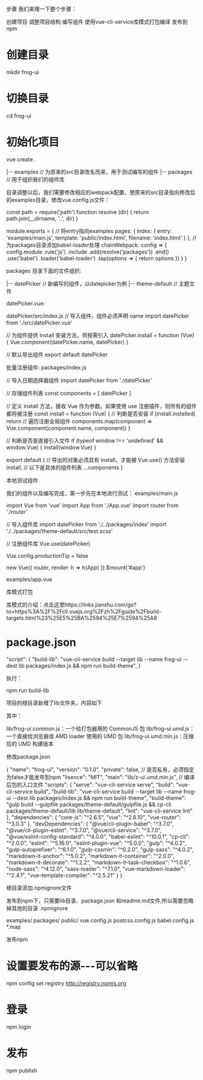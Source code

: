 步骤
我们来理一下整个步骤：

创建项目
调整项目结构
编写组件
使用vue-cli-service库模式打包编译
发布到npm

# 创建目录
mkdir frog-ui
# 切换目录
cd frog-ui
# 初始化项目
vue create .

|-- examples  // 为原来的src目录改名而来，用于测试编写的组件
|-- packages  // 用于组织我们的组件库

目录调整以后，我们需要修改相应的webpack配置，使原来的src目录指向修改后的examples目录，修改vue.config.js文件：

const path = require('path')
function resolve (dir) {
  return path.join(__dirname, '..', dir)
}

module.exports = {
    // 将entry指向examples
    pages: {
        index: {
            entry: 'examples/main.js',
            template: 'public/index.html',
            filename: 'index.html'
        }
    },
    // 为packages目录添加babel-loader处理
    chainWebpack: config => {
        config.module
        .rule('js')
        .include
            .add(resolve('packages'))
            .end()
        .use('babel')
            .loader('babel-loader')
            .tap(options => {
                return options
            })
    }
}

packages 目录下面的文件组织:

|-- datePicker      // 新编写的组件，以datepicker为例
|-- theme-default   // 主题文件


datePicker.vue:
<template>
  <div>这是一个datePicker组件</div>
</template>

<script>
export default {
  name: 'datePicker'
}
</script>


datePicker/src/index.js
// 导入组件，组件必须声明 name
import datePicker from './src/datePicker.vue'

// 为组件提供 install 安装方法，供按需引入
datePicker.install = function (Vue) {
  Vue.component(datePicker.name, datePicker)
}

// 默认导出组件
export default datePicker

批量注册组件:
packages/index.js

// 导入日期选择器组件
import datePicker from './datePicker'

// 存储组件列表
const components = [
  datePicker
]

// 定义 install 方法，接收 Vue 作为参数。如果使用 use 注册插件，则所有的组件都将被注册
const install = function (Vue) {
  // 判断是否安装
  if (install.installed) return
  // 遍历注册全局组件
  components.map(component => Vue.component(component.name, component))
}

// 判断是否是直接引入文件
if (typeof window !== 'undefined' && window.Vue) {
  install(window.Vue)
}

export default {
  // 导出的对象必须具有 install，才能被 Vue.use() 方法安装
  install,
  // 以下是具体的组件列表
  ...components
}

本地测试组件

我们的组件以及编写完成，第一步先在本地进行测试：
examples/main.js

import Vue from 'vue'
import App from './App.vue'
import router from './router'

// 导入组件库
import datePicker from './../packages/index'
import './../packages/theme-default/src/test.scss'

// 注册组件库
Vue.use(datePicker)

Vue.config.productionTip = false

new Vue({
  router,
  render: h => h(App)
}).$mount('#app')

examples/app.vue
<template>
  <div id="app">
    <img alt="Vue logo" src="./assets/logo.png" />
    <HelloWorld msg="Welcome to Your Vue.js App" />
    <datePicker></datePicker>
  </div>
</template>

<script>
import datePicker from "../packages/datePicker/src/datePicker.vue";
import HelloWorld from "./components/HelloWorld.vue";

export default {
  name: "App",
  components: {
    HelloWorld,
    datePicker,
  },
};
</script>


库模式打包

库模式的介绍：点击这里https://links.jianshu.com/go?to=https%3A%2F%2Fcli.vuejs.org%2Fzh%2Fguide%2Fbuild-targets.html%23%25E5%25BA%2594%25E7%2594%25A8

# package.json
"script": {
    "build-lib": "vue-cli-service build --target lib --name frog-ui --dest lib packages/index.js  && npm run build-theme",
}

执行：

npm run build-lib

项目的根目录新增了lib文件夹，内容如下

其中：

lib/frog-ui.common.js：一个给打包器用的 CommonJS 包
lib/frog-ui.umd.js：一个直接给浏览器或 AMD loader 使用的 UMD 包
lib/frog-ui.umd.min.js：压缩后的 UMD 构建版本

修改package.json

{
  "name": "frog-ui",
  "version": "0.1.0",
  "private": false,  // 是否私有，必须指定为false才能发布到npm
  "lisence": "MIT",
  "main": "lib/z-ui.umd.min.js", // 编译后包的入口文件
  "scripts": {
    "serve": "vue-cli-service serve",
    "build": "vue-cli-service build",
    "build-lib": "vue-cli-service build --target lib --name frog-ui --dest lib packages/index.js  && npm run build-theme",
    "build-theme": "gulp build --gulpfile packages/theme-default/gulpfile.js && cp-cli packages/theme-default/lib lib/theme-default",
    "lint": "vue-cli-service lint"
  },
  "dependencies": {
    "core-js": "^2.6.5",
    "vue": "^2.6.10",
    "vue-router": "^3.0.3"
  },
  "devDependencies": {
    "@vue/cli-plugin-babel": "^3.7.0",
    "@vue/cli-plugin-eslint": "^3.7.0",
    "@vue/cli-service": "^3.7.0",
    "@vue/eslint-config-standard": "^4.0.0",
    "babel-eslint": "^10.0.1",
    "cp-cli": "^2.0.0",
    "eslint": "^5.16.0",
    "eslint-plugin-vue": "^5.0.0",
    "gulp": "^4.0.2",
    "gulp-autoprefixer": "^6.1.0",
    "gulp-cssmin": "^0.2.0",
    "gulp-sass": "^4.0.2",
    "markdown-it-anchor": "^5.0.2",
    "markdown-it-container": "^2.0.0",
    "markdown-it-decorate": "^1.2.2",
    "markdown-it-task-checkbox": "^1.0.6",
    "node-sass": "^4.12.0",
    "sass-loader": "^7.1.0",
    "vue-markdown-loader": "^2.4.1",
    "vue-template-compiler": "^2.5.21"
  }
}

根目录添加.npmignore文件

发布到npm下，只需要lib目录、package.json 和readme.md文件,所以需要忽略掉其他的目录
.npmignore

examples/
packages/
public/
vue.config.js
postcss.config.js
babel.config.js
*.map

发布npm
# 设置要发布的源---可以省略

npm config set registry http://registry.npmjs.org
# 登录
npm login
# 发布
npm publish

